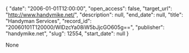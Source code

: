 {
  "date": "2006-01-01T12:00:00", 
  "open_access": false, 
  "target_url": "http://www.handymike.net/", 
  "description": null, 
  "end_date": null, 
  "title": "Handyman Services", 
  "record_id": "20060101T120000/WlDzcYa08iW5bJjcGO605g==", 
  "publisher": "handymike.net", 
  "slug": 12554, 
  "start_date": null
}

None